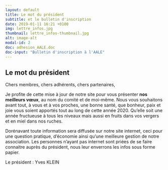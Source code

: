 ```yaml
---
layout: default
title: Le mot du président
subtitle: et le bulletin d'inscription
date: 2019-01-11 16:21 +0100
img: lettre_infos.jpg
thumbnail: lettre_infos-thumbnail.jpg
alt: image-alt
modal-id: 2
doc: adhesion_AALE.doc
doc-input: "Bulletin d'inscription à l'AALE"
---
```

## Le mot du président ##
Chers membres, chers adhérents, chers partenaires,


Je profite de cette mise à jour de notre site pour vous présenter **nos meilleurs vœux**, au nom du comité et de moi-même. Nous vous souhaitons avant tout, à vous et à vos proches, une bonne santé, que bonheur, paix et joie vous soient apportés tout au long de cette année 2020. Qu’elle soit une année fructueuse à tous les niveaux mais aussi en fruits dans vos vergers et en miel dans nos ruches.

<!-- Vous trouverez dans ce courrier les dernières informations sur notre association et je vous en souhaite une bonne lecture. -->

Dorénavant toute information sera diffusée sur notre site internet, ceci pour une question pratique, d’économie ainsi qu’une meilleure gestion de notre association.
Les personnes n’ayant pas internet sont priées de se faire connaitre auprès du président, nous leur enverrons les infos sous forme papier.

<p class="signature">Le président : Yves KLEIN</p>

